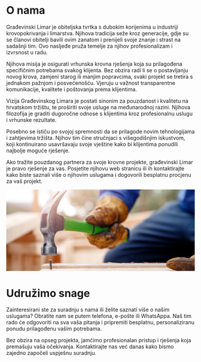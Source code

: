 # O nama

Građevinski Limar je obiteljska tvrtka s dubokim korijenima u industriji krovopokrivanja i limarstva.
Njihova tradicija seže kroz generacije, gdje su se članovi obitelji bavili ovim zanatom i prenijeli 
svoje znanje i strast na sadašnji tim. Ovo nasljeđe pruža temelje za njihov profesionalizam i izvrsnost 
u radu.

Njihova misija je osigurati vrhunska krovna rješenja koja su prilagođena specifičnim potrebama svakog 
klijenta. Bez obzira radi li se o postavljanju novog krova, zamjeni starog ili manjim popravcima, svaki 
projekt se tretira s jednakom pažnjom i posvećenošću. Vjeruju u važnost transparentne komunikacije, 
kvalitete i poštovanja prema klijentima.

Vizija Građevinskog Limara je postati sinonim za pouzdanost i kvalitetu na hrvatskom tržištu, te 
proširiti svoje usluge na međunarodnoj razini. Njihova filozofija je graditi dugoročne odnose s 
klijentima kroz profesionalnu uslugu i vrhunske rezultate.

Posebno se ističu po svojoj spremnosti da se prilagode novim tehnologijama i zahtjevima tržišta. 
Njihov tim čine stručnjaci s višegodišnjim iskustvom, koji kontinuirano usavršavaju svoje vještine 
kako bi klijentima ponudili najbolje moguće rješenje.

Ako tražite pouzdanog partnera za svoje krovne projekte, građevinski Limar je pravo rješenje za vas. 
Posjetite njihovu web stranicu ili ih kontaktirajte kako biste saznali više o njihovim uslugama i 
dogovorili besplatnu procjenu za vaš projekt.

![ONama.jpg](public/assets/ONama.jpg)

# Udružimo snage

Zainteresirani ste za suradnju s nama ili želite saznati više o našim uslugama? Obratite nam se putem telefona, e-pošte 
ili WhatsAppa. Naš tim rado će odgovoriti na sva vaša pitanja i pripremiti besplatnu, personaliziranu ponudu 
prilagođenu vašim potrebama.

Bez obzira na opseg projekta, jamčimo profesionalan pristup i rješenja koja premašuju vaša očekivanja. 
Kontaktirajte nas već danas kako bismo zajedno započeli uspješnu suradnju.